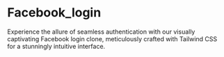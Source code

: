 # Facebook_login
 Experience the allure of seamless authentication with our visually captivating Facebook login clone, meticulously crafted with Tailwind CSS for a stunningly intuitive interface.
